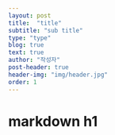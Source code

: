 ```yaml
---
layout: post
title:  "title"
subtitle: "sub title"
type: "type"
blog: true
text: true
author: "작성자"
post-header: true
header-img: "img/header.jpg"
order: 1
---
```


# markdown h1
